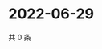 # 2022-06-29

共 0 条

<!-- BEGIN WEIBO -->
<!-- 最后更新时间 Wed Jun 29 2022 03:12:33 GMT+0800 (China Standard Time) -->

<!-- END WEIBO -->
